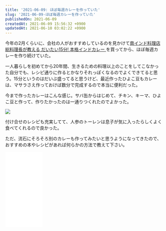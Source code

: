 ```yaml
---
title: '2021-06-09: ほぼ毎週カレーを作っていた'
slug: '2021-06-09-ほぼ毎週カレーを作っていた'
publishedOn: 2021-06-09
createdAt: 2021-06-09 15:56:32 +0900
updatedAt: 2021-06-10 03:02:22 +0900
---
```

今年の2月くらいに、会社の人がおすすめしているのを見かけて[南インド料理店総料理長が教える だいたい15分! 本格インドカレー ](https://amzn.to/3pGmOGr)を買ってから、ほぼ毎週カレーを作り続けていた。

一人暮らしを初めてから20年間、生きるための料理以上のことをしてこなかった自分でも、レシピ通りに作るとかなりそれっぽくなるのでよくできてると思う。15分というのはだいぶ盛ってると思うけど、最近作ったひよこ豆もカレーは、マサラさえ作っておけば数分で完成するので本当に便利だった。

今まで作ったカレーはこんな感じ。サバ缶からはじめて、チキン、キーマ、ひよこ豆と作って、作りたかったのは一通りつくれたのでよかった。

![](https://lh3.googleusercontent.com/pw/ACtC-3fi4ZmWwPHhGQebvOks6OKukMTBb0RVIHFPd9UV1bdRvM2SgWRXR2u8YjD0y_BT9Yo4CaMX2uotdgF_oILXAKSTlXFjnqzOllm9O3O6ADGanEMfg7jFTxoshrX0FvAYsbEqKw4XTV2kPCuBUt15asdqcQ=w800-h600-no?authuser=0)

付け合せのレシピも充実してて、人参のトーレンは息子が気に入ったらしくよく食べてくれるので良かった。

ただ、流石にそろそろ別のカレーも作ってみたいと思うようになってきたので、おすすめの本やレシピがあれば何らかの方法で教えて下さい。

<iframe style="width:120px;height:240px;" marginwidth="0" marginheight="0" scrolling="no" frameborder="0" src="//rcm-fe.amazon-adsystem.com/e/cm?lt1=_blank&bc1=000000&IS2=1&bg1=FFFFFF&fc1=000000&lc1=0000FF&t=shucreamnet-22&language=ja_JP&o=9&p=8&l=as4&m=amazon&f=ifr&ref=as_ss_li_til&asins=4388063193&linkId=3870e80b670ee2c1c9e48e5ac9dd8809"></iframe>
